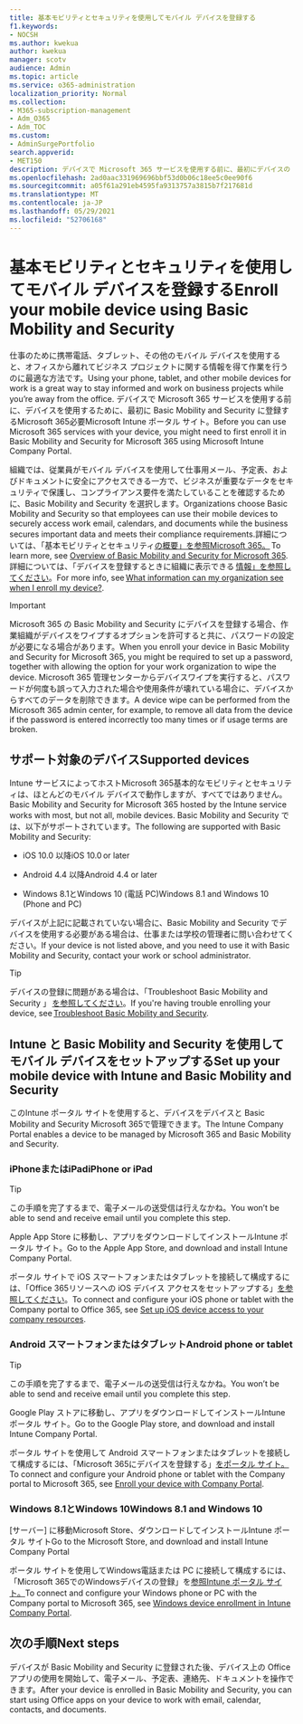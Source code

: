 ```yaml
---
title: 基本モビリティとセキュリティを使用してモバイル デバイスを登録する
f1.keywords:
- NOCSH
ms.author: kwekua
author: kwekua
manager: scotv
audience: Admin
ms.topic: article
ms.service: o365-administration
localization_priority: Normal
ms.collection:
- M365-subscription-management
- Adm_O365
- Adm_TOC
ms.custom:
- AdminSurgePortfolio
search.appverid:
- MET150
description: デバイスで Microsoft 365 サービスを使用する前に、最初にデバイスの Basic Mobility and Security に登録する必要Microsoft 365。
ms.openlocfilehash: 2ad0aac331969696bbf53d0b06c18ee5c0ee90f6
ms.sourcegitcommit: a05f61a291eb4595fa9313757a3815b7f217681d
ms.translationtype: MT
ms.contentlocale: ja-JP
ms.lasthandoff: 05/29/2021
ms.locfileid: "52706168"
---
```

# <a name="enroll-your-mobile-device-using-basic-mobility-and-security"></a><span data-ttu-id="a5207-103">基本モビリティとセキュリティを使用してモバイル デバイスを登録する</span><span class="sxs-lookup"><span data-stu-id="a5207-103">Enroll your mobile device using Basic Mobility and Security</span></span>

<span data-ttu-id="a5207-104">仕事のために携帯電話、タブレット、その他のモバイル デバイスを使用すると、オフィスから離れてビジネス プロジェクトに関する情報を得て作業を行うのに最適な方法です。</span><span class="sxs-lookup"><span data-stu-id="a5207-104">Using your phone, tablet, and other mobile devices for work is a great way to stay informed and work on business projects while you’re away from the office.</span></span> <span data-ttu-id="a5207-105">デバイスで Microsoft 365 サービスを使用する前に、デバイスを使用するために、最初に Basic Mobility and Security に登録するMicrosoft 365必要Microsoft Intune ポータル サイト。</span><span class="sxs-lookup"><span data-stu-id="a5207-105">Before you can use Microsoft 365 services with your device, you might need to first enroll it in Basic Mobility and Security for Microsoft 365 using Microsoft Intune Company Portal.</span></span>

<span data-ttu-id="a5207-106">組織では、従業員がモバイル デバイスを使用して仕事用メール、予定表、およびドキュメントに安全にアクセスできる一方で、ビジネスが重要なデータをセキュリティで保護し、コンプライアンス要件を満たしていることを確認するために、Basic Mobility and Security を選択します。</span><span class="sxs-lookup"><span data-stu-id="a5207-106">Organizations choose Basic Mobility and Security so that employees can use their mobile devices to securely access work email, calendars, and documents while the business secures important data and meets their compliance requirements.</span></span><span data-ttu-id="a5207-107">詳細については、「基本モビリティとセキュリティ[の概要」を参照Microsoft 365。](overview.md)</span><span class="sxs-lookup"><span data-stu-id="a5207-107"> To learn more, see [Overview of Basic Mobility and Security for Microsoft 365](overview.md).</span></span> <span data-ttu-id="a5207-108">詳細については、「デバイスを登録するときに組織に表示できる [情報」を参照してください](/intune-user-help/what-info-can-your-company-see-when-you-enroll-your-device-in-intune)。</span><span class="sxs-lookup"><span data-stu-id="a5207-108">For more info, see [What information can my organization see when I enroll my device?](/intune-user-help/what-info-can-your-company-see-when-you-enroll-your-device-in-intune).</span></span>

>[!IMPORTANT] 
><span data-ttu-id="a5207-109">Microsoft 365 の Basic Mobility and Security にデバイスを登録する場合、作業組織がデバイスをワイプするオプションを許可すると共に、パスワードの設定が必要になる場合があります。</span><span class="sxs-lookup"><span data-stu-id="a5207-109">When you enroll your device in Basic Mobility and Security for Microsoft 365, you might be required to set up a password, together with allowing the option for your work organization to wipe the device.</span></span> <span data-ttu-id="a5207-110">Microsoft 365 管理センターからデバイスワイプを実行すると、パスワードが何度も誤って入力された場合や使用条件が壊れている場合に、デバイスからすべてのデータを削除できます。</span><span class="sxs-lookup"><span data-stu-id="a5207-110">A device wipe can be performed from the Microsoft 365 admin center, for example, to remove all data from the device if the password is entered incorrectly too many times or if usage terms are broken.</span></span>

## <a name="supported-devices"></a><span data-ttu-id="a5207-111">サポート対象のデバイス</span><span class="sxs-lookup"><span data-stu-id="a5207-111">Supported devices</span></span>

<span data-ttu-id="a5207-112">Intune サービスによってホストMicrosoft 365基本的なモビリティとセキュリティは、ほとんどのモバイル デバイスで動作しますが、すべてではありません。</span><span class="sxs-lookup"><span data-stu-id="a5207-112">Basic Mobility and Security for Microsoft 365 hosted by the Intune service works with most, but not all, mobile devices.</span></span> <span data-ttu-id="a5207-113">Basic Mobility and Security では、以下がサポートされています。</span><span class="sxs-lookup"><span data-stu-id="a5207-113">The following are supported with Basic Mobility and Security:</span></span>

- <span data-ttu-id="a5207-114">iOS 10.0 以降</span><span class="sxs-lookup"><span data-stu-id="a5207-114">iOS 10.0 or later</span></span>

- <span data-ttu-id="a5207-115">Android 4.4 以降</span><span class="sxs-lookup"><span data-stu-id="a5207-115">Android 4.4 or later</span></span>

- <span data-ttu-id="a5207-116">Windows 8.1とWindows 10 (電話 PC)</span><span class="sxs-lookup"><span data-stu-id="a5207-116">Windows 8.1 and Windows 10 (Phone and PC)</span></span>

<span data-ttu-id="a5207-117">デバイスが上記に記載されていない場合に、Basic Mobility and Security でデバイスを使用する必要がある場合は、仕事または学校の管理者に問い合わせてください。</span><span class="sxs-lookup"><span data-stu-id="a5207-117">If your device is not listed above, and you need to use it with Basic Mobility and Security, contact your work or school administrator.</span></span>

>[!TIP]
><span data-ttu-id="a5207-118">デバイスの登録に問題がある場合は、「Troubleshoot Basic Mobility and Security 」 [を参照してください](troubleshoot.md)。</span><span class="sxs-lookup"><span data-stu-id="a5207-118">If you're having trouble enrolling your device, see [Troubleshoot Basic Mobility and Security](troubleshoot.md).</span></span>

## <a name="set-up-your-mobile-device-with-intune-and-basic-mobility-and-security"></a><span data-ttu-id="a5207-119">Intune と Basic Mobility and Security を使用してモバイル デバイスをセットアップする</span><span class="sxs-lookup"><span data-stu-id="a5207-119">Set up your mobile device with Intune and Basic Mobility and Security</span></span>

<span data-ttu-id="a5207-120">このIntune ポータル サイトを使用すると、デバイスをデバイスと Basic Mobility and Security Microsoft 365で管理できます。</span><span class="sxs-lookup"><span data-stu-id="a5207-120">The Intune Company Portal enables a device to be managed by Microsoft 365 and Basic Mobility and Security.</span></span>

### <a name="iphone-or-ipad"></a><span data-ttu-id="a5207-121">iPhoneまたはiPad</span><span class="sxs-lookup"><span data-stu-id="a5207-121">iPhone or iPad</span></span>

>[!TIP]
><span data-ttu-id="a5207-122">この手順を完了するまで、電子メールの送受信は行えなかね。</span><span class="sxs-lookup"><span data-stu-id="a5207-122">You won’t be able to send and receive email until you complete this step.</span></span>

<span data-ttu-id="a5207-123">Apple App Store に移動し、アプリをダウンロードしてインストールIntune ポータル サイト。</span><span class="sxs-lookup"><span data-stu-id="a5207-123">Go to the Apple App Store, and download and install Intune Company Portal.</span></span>

<span data-ttu-id="a5207-124">ポータル サイトで iOS スマートフォンまたはタブレットを接続して構成するには、「Office 365リソースへの iOS デバイス アクセスをセットアップする」[を参照してください](/mem/intune/user-help/enroll-your-device-in-intune-ios)。</span><span class="sxs-lookup"><span data-stu-id="a5207-124">To connect and configure your iOS phone or tablet with the Company portal to Office 365, see [Set up iOS device access to your company resources](/mem/intune/user-help/enroll-your-device-in-intune-ios).</span></span>

### <a name="android-phone-or-tablet"></a><span data-ttu-id="a5207-125">Android スマートフォンまたはタブレット</span><span class="sxs-lookup"><span data-stu-id="a5207-125">Android phone or tablet</span></span>

>[!TIP]
><span data-ttu-id="a5207-126">この手順を完了するまで、電子メールの送受信は行えなかね。</span><span class="sxs-lookup"><span data-stu-id="a5207-126">You won’t be able to send and receive email until you complete this step.</span></span>

<span data-ttu-id="a5207-127">Google Play ストアに移動し、アプリをダウンロードしてインストールIntune ポータル サイト。</span><span class="sxs-lookup"><span data-stu-id="a5207-127">Go to the Google Play store, and download and install Intune Company Portal.</span></span>

<span data-ttu-id="a5207-128">ポータル サイトを使用して Android スマートフォンまたはタブレットを接続して構成するには、「Microsoft 365にデバイスを登録する」[をポータル サイト。](/mem/intune/user-help/enroll-device-android-company-portal)</span><span class="sxs-lookup"><span data-stu-id="a5207-128">To connect and configure your Android phone or tablet with the Company portal to Microsoft 365, see [Enroll your device with Company Portal](/mem/intune/user-help/enroll-device-android-company-portal).</span></span>

### <a name="windows-81-and-windows-10"></a><span data-ttu-id="a5207-129">Windows 8.1とWindows 10</span><span class="sxs-lookup"><span data-stu-id="a5207-129">Windows 8.1 and Windows 10</span></span>

<span data-ttu-id="a5207-130">[サーバー] に移動Microsoft Store、ダウンロードしてインストールIntune ポータル サイト</span><span class="sxs-lookup"><span data-stu-id="a5207-130">Go to the Microsoft Store, and download and install Intune Company Portal</span></span>

<span data-ttu-id="a5207-131">ポータル サイトを使用してWindows電話または PC に接続して構成するには、「Microsoft 365でのWindowsデバイスの登録」を[参照Intune ポータル サイト。](/intune-user-help/windows-enrollment-company-portal)</span><span class="sxs-lookup"><span data-stu-id="a5207-131">To connect and configure your Windows phone or PC with the Company portal to Microsoft 365, see [Windows device enrollment in Intune Company Portal](/intune-user-help/windows-enrollment-company-portal).</span></span>

## <a name="next-steps"></a><span data-ttu-id="a5207-132">次の手順</span><span class="sxs-lookup"><span data-stu-id="a5207-132">Next steps</span></span>

<span data-ttu-id="a5207-133">デバイスが Basic Mobility and Security に登録された後、デバイス上の Office アプリの使用を開始して、電子メール、予定表、連絡先、ドキュメントを操作できます。</span><span class="sxs-lookup"><span data-stu-id="a5207-133">After your device is enrolled in Basic Mobility and Security, you can start using Office apps on your device to work with email, calendar, contacts, and documents.</span></span>